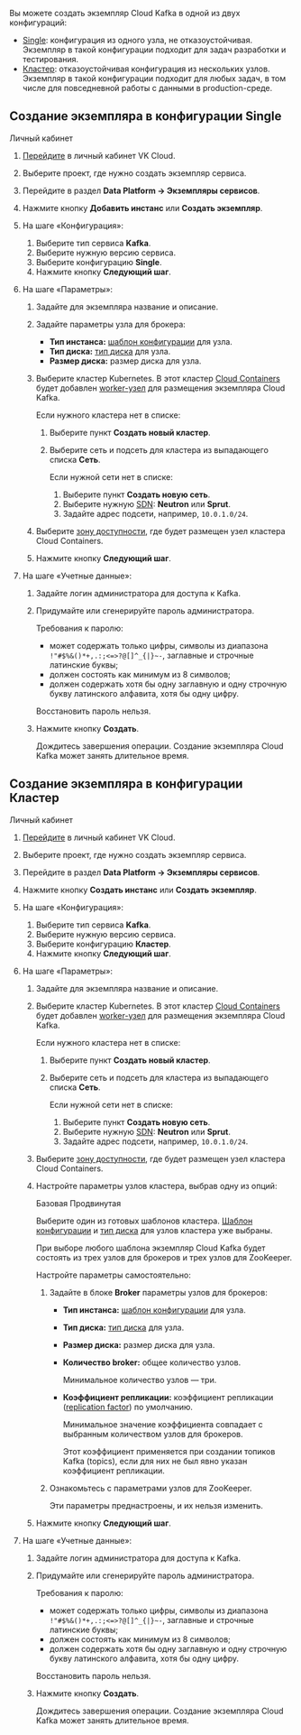 Вы можете создать экземпляр Cloud Kafka в одной из двух конфигураций:

- [Single](#sozdanie_ekzemplyara_v_konfiguracii_single): конфигурация из одного узла, не отказоустойчивая. Экземпляр в такой конфигурации подходит для задач разработки и тестирования.
- [Кластер](#sozdanie_ekzemplyara_v_konfiguracii_klaster): отказоустойчивая конфигурация из нескольких узлов. Экземпляр в такой конфигурации подходит для любых задач, в том числе для повседневной работы с данными в production-среде.

## Создание экземпляра в конфигурации Single

<tabs>
<tablist>
<tab>Личный кабинет</tab>
</tablist>
<tabpanel>

1. [Перейдите](https://msk.cloud.vk.com/app/) в личный кабинет VK Cloud.
1. Выберите проект, где нужно создать экземпляр сервиса.
1. Перейдите в раздел **Data Platform → Экземпляры сервисов**.
1. Нажмите кнопку **Добавить инстанс** или **Создать экземпляр**.
1. На шаге «Конфигурация»:

   1. Выберите тип сервиса **Kafka**.
   1. Выберите нужную версию сервиса.
   1. Выберите конфигурацию **Single**.
   1. Нажмите кнопку **Следующий шаг**.

1. На шаге «Параметры»:

   1. Задайте для экземпляра название и описание.
   1. Задайте параметры узла для брокера:

      - **Тип инстанса:** [шаблон конфигурации](/ru/base/iaas/concepts/vm-concept#shablony_konfiguraciy) для узла.
      - **Тип диска:** [тип диска](/ru/base/iaas/concepts/vm-concept#tipy_diskov_c23be93f) для узла.
      - **Размер диска:** размер диска для узла.

   1. Выберите кластер Kubernetes. В этот кластер [Cloud Containers](/ru/base/k8s) будет добавлен [worker-узел](/ru/base/k8s/concepts/architecture#topologii_klastera) для размещения экземпляра Cloud Kafka.

      Если нужного кластера нет в списке:

      1. Выберите пункт **Создать новый кластер**.
      1. Выберите сеть и подсеть для кластера из выпадающего списка **Сеть**.

         Если нужной сети нет в списке:

         1. Выберите пункт **Создать новую сеть**.
         1. Выберите нужную [SDN](/ru/networks/vnet/concepts/architecture#ispolzuemye_sdn): **Neutron** или **Sprut**.
         1. Задайте адрес подсети, например, `10.0.1.0/24`.

   1. Выберите [зону доступности](/ru/additionals/start/architecture#zony_dostupnosti_d9f6db93), где будет размещен узел кластера Cloud Containers.
   1. Нажмите кнопку **Следующий шаг**.

1. На шаге «Учетные данные»:

   1. Задайте логин администратора для доступа к Kafka.
   1. Придумайте или сгенерируйте пароль администратора.

      Требования к паролю:

      - может содержать только цифры, символы из диапазона `!"#$%&()*+,.:;<=>?@[]^_{|}~-`, заглавные и строчные латинские буквы;
      - должен состоять как минимум из 8 символов;
      - должен содержать хотя бы одну заглавную и одну строчную букву латинского алфавита, хотя бы одну цифру.

      <err>

      Восстановить пароль нельзя.

      </err>

   1. Нажмите кнопку **Создать**.

      Дождитесь завершения операции. Создание экземпляра Cloud Kafka может занять длительное время.

</tabpanel>
</tabs>

## Создание экземпляра в конфигурации Кластер

<tabs>
<tablist>
<tab>Личный кабинет</tab>
</tablist>
<tabpanel>

1. [Перейдите](https://msk.cloud.vk.com/app/) в личный кабинет VK Cloud.
1. Выберите проект, где нужно создать экземпляр сервиса.
1. Перейдите в раздел **Data Platform → Экземпляры сервисов**.
1. Нажмите кнопку **Создать инстанс** или **Создать экземпляр**.
1. На шаге «Конфигурация»:

   1. Выберите тип сервиса **Kafka**.
   1. Выберите нужную версию сервиса.
   1. Выберите конфигурацию **Кластер**.
   1. Нажмите кнопку **Следующий шаг**.

1. На шаге «Параметры»:

   1. Задайте для экземпляра название и описание.
   1. Выберите кластер Kubernetes. В этот кластер [Cloud Containers](/ru/base/k8s) будет добавлен [worker-узел](/ru/base/k8s/concepts/architecture#topologii_klastera) для размещения экземпляра Cloud Kafka.

      Если нужного кластера нет в списке:

      1. Выберите пункт **Создать новый кластер**.
      1. Выберите сеть и подсеть для кластера из выпадающего списка **Сеть**.

         Если нужной сети нет в списке:

         1. Выберите пункт **Создать новую сеть**.
         1. Выберите нужную [SDN](/ru/networks/vnet/concepts/architecture#ispolzuemye_sdn): **Neutron** или **Sprut**.
         1. Задайте адрес подсети, например, `10.0.1.0/24`.

   1. Выберите [зону доступности](/ru/additionals/start/architecture#zony_dostupnosti_d9f6db93), где будет размещен узел кластера Cloud Containers.
   1. Настройте параметры узлов кластера, выбрав одну из опций:

      <tabs>
      <tablist>
      <tab>Базовая</tab>
      <tab>Продвинутая</tab>
      </tablist>
      <tabpanel>

      Выберите один из готовых шаблонов кластера. [Шаблон конфигурации](/ru/base/iaas/concepts/vm-concept#shablony_konfiguraciy) и [тип диска](/ru/base/iaas/concepts/vm-concept#tipy_diskov_c23be93f) для узлов кластера уже выбраны.

      При выборе любого шаблона экземпляр Cloud Kafka будет состоять из трех узлов для брокеров и трех узлов для ZooKeeper.

      </tabpanel>
      <tabpanel>

      Настройте параметры самостоятельно:

      1. Задайте в блоке **Broker** параметры узлов для брокеров:

         - **Тип инстанса:** [шаблон конфигурации](/ru/base/iaas/concepts/vm-concept#shablony_konfiguraciy) для узла.
         - **Тип диска:** [тип диска](/ru/base/iaas/concepts/vm-concept#tipy_diskov_c23be93f) для узла.
         - **Размер диска:** размер диска для узла.
         - **Количество broker:** общее количество узлов.

           Минимальное количество узлов — три.

         - **Коэффициент репликации:** коэффициент репликации ([replication factor](https://kafka.apache.org/documentation/#intro_concepts_and_terms)) по умолчанию.

           Минимальное значение коэффициента совпадает с выбранным количеством узлов для брокеров.

           Этот коэффициент применяется при создании топиков Kafka (topics), если для них не был явно указан коэффициент репликации.

      1. Ознакомьтесь с параметрами узлов для ZooKeeper.

         Эти параметры преднастроены, и их нельзя изменить.

      </tabpanel>
      </tabs>

   1. Нажмите кнопку **Следующий шаг**.

1. На шаге «Учетные данные»:

   1. Задайте логин администратора для доступа к Kafka.
   1. Придумайте или сгенерируйте пароль администратора.

      Требования к паролю:

      - может содержать только цифры, символы из диапазона `!"#$%&()*+,.:;<=>?@[]^_{|}~-`, заглавные и строчные латинские буквы;
      - должен состоять как минимум из 8 символов;
      - должен содержать хотя бы одну заглавную и одну строчную букву латинского алфавита, хотя бы одну цифру.

      <err>

      Восстановить пароль нельзя.

      </err>

   1. Нажмите кнопку **Создать**.

      Дождитесь завершения операции. Создание экземпляра Cloud Kafka может занять длительное время.

</tabpanel>
</tabs>
